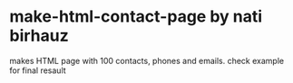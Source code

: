# make-html-contact-page by nati birhauz
makes HTML page with 100 contacts, phones and emails.
check example for final resault
